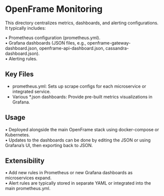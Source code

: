 # OpenFrame Monitoring

This directory centralizes metrics, dashboards, and alerting configurations. It typically includes:

• Prometheus configuration (prometheus.yml).  
• Grafana dashboards (JSON files, e.g., openframe-gateway-dashboard.json, openframe-api-dashboard.json, cassandra-dashboard.json).  
• Alerting rules.

## Key Files
- prometheus.yml: Sets up scrape configs for each microservice or integrated service.  
- Various *.json dashboards: Provide pre-built metrics visualizations in Grafana.  

## Usage
• Deployed alongside the main OpenFrame stack using docker-compose or Kubernetes.  
• Updates to the dashboards can be done by editing the JSON or using Grafana’s UI, then exporting back to JSON.

## Extensibility
• Add new rules in Prometheus or new Grafana dashboards as microservices expand.  
• Alert rules are typically stored in separate YAML or integrated into the main prometheus.yml. 